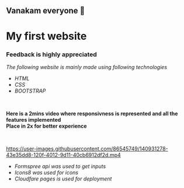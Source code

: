 ## Vanakam everyone 🙏
# My first website 
### Feedback is highly appreciated 
*The following website is mainly made using following technologies*
- *HTML*
- *CSS*
- *BOOTSTRAP*
<br>

**Here is a 2mins video where responsivness is represented and all the features implemented**<br>
**Place in 2x for better experience**

<br>


https://user-images.githubusercontent.com/86545749/140931278-43e35dd8-120f-4012-9d11-40cb6912df2d.mp4

- *Formspree api was used to get inputs*<br>
- *Icons8 was used for icons*<br>
- *Cloudfare pages is used for deployment*<br>
